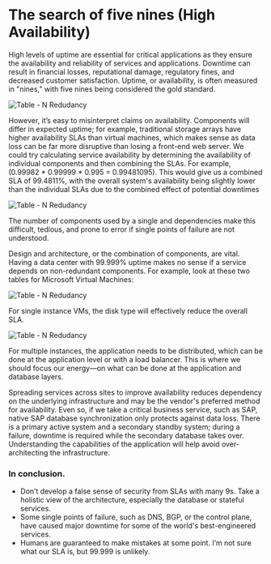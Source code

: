 
# The search of five nines (High Availability)

High levels of uptime are essential for critical applications as they ensure the availability and reliability of services and applications. Downtime can result in financial losses, reputational damage, regulatory fines, and decreased customer satisfaction. Uptime, or availability, is often measured in "nines," with five nines being considered the gold standard.


![Table - N Redudancy](https://raoconnor.github.io/docs/assets/images/Availability-Table1.png)



However, it’s easy to misinterpret claims on availability. Components will differ in expected uptime; for example, traditional storage arrays have higher availability SLAs than virtual machines, which makes sense as data loss can be far more disruptive than losing a front-end web server. We could try calculating service availability by determining the availability of individual components and then combining the SLAs. For example, (0.99982 * 0.99999 * 0.995 = 0.99481095). This would give us a combined SLA of 99.4811%, with the overall system's availability being slightly lower than the individual SLAs due to the combined effect of potential downtimes

![Table - N Redudancy](https://raoconnor.github.io/docs/assets/images/Availability-Table2.png)


The number of components used by a single and dependencies make this difficult, tedious, and prone to error if single points of failure are not understood. 

Design and architecture, or the combination of components, are vital. Having a data center with 99.999% uptime makes no sense if a service depends on non-redundant components.
For example, look at these two tables for Microsoft Virtual Machines: 

![Table - N Redudancy](https://raoconnor.github.io/docs/assets/images/Availability-Table3.png)


For single instance VMs, the disk type will effectively reduce the overall SLA.

![Table - N Redudancy](https://raoconnor.github.io/docs/assets/images/Availability-Table4.png)

For multiple instances, the application needs to be distributed, which can be done at the application level or with a load balancer. This is where we should focus our energy—on what can be done at the application and database layers.

Spreading services across sites to improve availability reduces dependency on the underlying infrastructure and may be the vendor's preferred method for availability. Even so, if we take a critical business service, such as SAP, native SAP database synchronization only protects against data loss. There is a primary active system and a secondary standby system; during a failure, downtime is required while the secondary database takes over. Understanding the capabilities of the application will help avoid over-architecting the infrastructure.

### In conclusion. 
- Don’t develop a false sense of security from SLAs with many 9s. Take a holistic view of the architecture, especially the database or stateful services.
- Some single points of failure, such as DNS, BGP, or the control plane, have caused major downtime for some of the world's best-engineered services.
- Humans are guaranteed to make mistakes at some point. I’m not sure what our SLA is, but 99.999 is unlikely.

